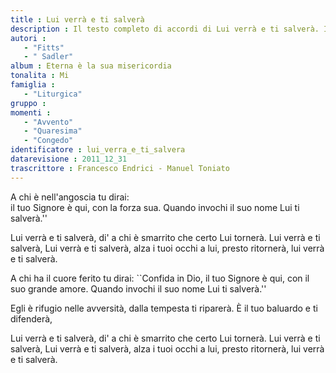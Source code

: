 ```yaml
--- 
title : Lui verrà e ti salverà
description : Il testo completo di accordi di Lui verrà e ti salverà. Inseriscila nel tuo canzoniere!
autori : 
   - "Fitts"
   - " Sadler"
album : Eterna è la sua misericordia
tonalita : Mi
famiglia : 
   - "Liturgica"
gruppo : 
momenti : 
   - "Avvento"
   - "Quaresima"
   - "Congedo"
identificatore : lui_verra_e_ti_salvera
datarevisione : 2011_12_31
trascrittore : Francesco Endrici - Manuel Toniato
--- 
```




A chi è nell'angoscia tu dirai:  
 il tuo Signore è qui, con la forza sua.
Quando invochi il suo nome   Lui ti salverà.''


Lui verrà e ti salverà, 
di' a chi è smarrito che certo Lui tornerà. 
Lui verrà e ti salverà,
Lui verrà e ti salverà, 
alza i tuoi occhi a lui, presto ritornerà, 
lui verrà e ti salverà.


A chi ha il cuore ferito tu dirai: ``Confida in Dio,
il tuo Signore è qui,  con il suo grande amore.
Quando invochi il suo nome Lui ti salverà.''


Egli è rifugio nelle avversità, dalla tempesta ti riparerà.
È il tuo baluardo e ti difenderà, 


 Lui verrà e ti salverà, 
di' a chi è smarrito che certo Lui tornerà. 
Lui verrà e ti salverà,
 Lui verrà e ti salverà, 
alza i tuoi occhi a lui, presto ritornerà, 
lui verrà e ti salverà.



